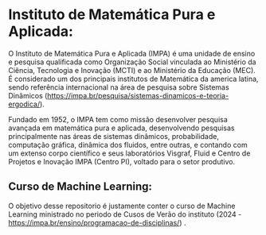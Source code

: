 # Instituto de Matemática Pura e Aplicada:

O Instituto de Matemática Pura e Aplicada (IMPA) é uma unidade de ensino e pesquisa qualificada como Organização Social vinculada ao Ministério da Ciência, Tecnologia e Inovação (MCTI) e ao Ministério da Educação (MEC). É considerado um dos principais institutos de Matemática da america latina, sendo referência internacional na área de pesquisa sobre Sistemas Dinâmicos (https://impa.br/pesquisa/sistemas-dinamicos-e-teoria-ergodica/).

Fundado em 1952, o IMPA tem como missão desenvolver pesquisa avançada em matemática pura e aplicada, desenvolvendo pesquisas principalmente nas áreas de sistemas dinâmicos, probabilidade, computação gráfica, dinâmica dos fluidos, entre outras, e contando com um extenso corpo científico e seus laboratórios Visgraf, Fluid e Centro de Projetos e Inovação IMPA (Centro PI), voltado para o setor produtivo.

## Curso de Machine Learning:

O objetivo desse repositorio é justamente conter o curso de Machine Learning ministrado no periodo de Cusos de Verão do instituto (2024 - https://impa.br/ensino/programacao-de-disciplinas/) .

